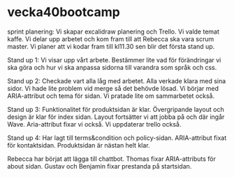 # vecka40bootcamp

sprint planering: 
Vi skapar excalidraw planering och Trello. Vi valde temat kaffe.
Vi delar upp arbetet och kom fram till att Rebecca ska vara scrum master. Vi planer att vi kodar fram till kl11.30 sen blir det första stand up. 

Stand up 1: 
Vi visar upp vårt arbete. Bestämmer lite vad för förändringar vi ska göra och hur vi ska anpassa sidorna till varandra som språk och css. 

Stand up 2: 
Checkade vart alla låg med arbetet. Alla verkade klara med sina sidor. Vi hade lite problem vid merge så det behövde lösad. Vi börjar med ARIA-attribut och tema för sidan. Vi pratade lite om sammarbetet också. 

Stand up 3:
Funktionalitet för produktsidan är klar. Övergripande layout och design är klar för index sidan. Layout fortsätter vi att jobba på och där ingår Wave. Aria-attribut fixar vi också. Vi uppdaterar trello också.

Stand up 4:
Har lagt till terms&condition och policy-sidan. ARIA-attribut fixat för kontaktsidan. Produktsidan är nästan helt klar. 

Rebecca har börjat att lägga till chattbot. Thomas fixar ARIA-attributs för about sidan. Gustav och Benjamin fixar prestanda på startsidan. 

